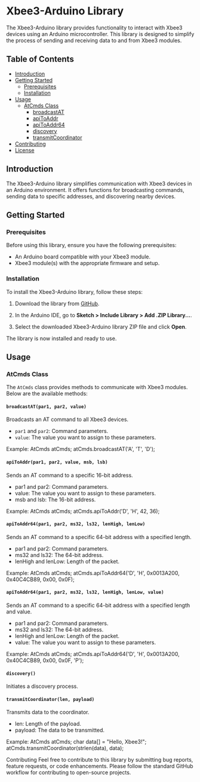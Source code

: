 # Xbee3-Arduino Library

The Xbee3-Arduino library provides functionality to interact with Xbee3 devices using an Arduino microcontroller. This library is designed to simplify the process of sending and receiving data to and from Xbee3 modules.

## Table of Contents
- [Introduction](#introduction)
- [Getting Started](#getting-started)
  - [Prerequisites](#prerequisites)
  - [Installation](#installation)
- [Usage](#usage)
  - [AtCmds Class](#atcmds-class)
    - [broadcastAT](#broadcastat)
    - [apiToAddr](#apitoaddr)
    - [apiToAddr64](#apitoaddr64)
    - [discovery](#discovery)
    - [transmitCoordinator](#transmitcoordinator)
- [Contributing](#contributing)
- [License](#license)

## Introduction

The Xbee3-Arduino library simplifies communication with Xbee3 devices in an Arduino environment. It offers functions for broadcasting commands, sending data to specific addresses, and discovering nearby devices.

## Getting Started

### Prerequisites

Before using this library, ensure you have the following prerequisites:

- An Arduino board compatible with your Xbee3 module.
- Xbee3 module(s) with the appropriate firmware and setup.

### Installation

To install the Xbee3-Arduino library, follow these steps:

1. Download the library from [GitHub](https://github.com/saeedAbdulraheem-ui/Xbee3-Arduino).

2. In the Arduino IDE, go to **Sketch > Include Library > Add .ZIP Library...**.

3. Select the downloaded Xbee3-Arduino library ZIP file and click **Open**.

The library is now installed and ready to use.

## Usage

### AtCmds Class

The `AtCmds` class provides methods to communicate with Xbee3 modules. Below are the available methods:

#### `broadcastAT(par1, par2, value)`

Broadcasts an AT command to all Xbee3 devices.

- `par1` and `par2`: Command parameters.
- `value`: The value you want to assign to these parameters.

Example:
    AtCmds atCmds;
    atCmds.broadcastAT('A', 'T', 'D');

#### `apiToAddr(par1, par2, value, msb, lsb)`
Sends an AT command to a specific 16-bit address.

- par1 and par2: Command parameters.
- value: The value you want to assign to these parameters.
- msb and lsb: The 16-bit address.

Example:
    AtCmds atCmds;
    atCmds.apiToAddr('D', 'H', 42, 36);

#### `apiToAddr64(par1, par2, ms32, ls32, lenHigh, lenLow)`
Sends an AT command to a specific 64-bit address with a specified length.

- par1 and par2: Command parameters.
- ms32 and ls32: The 64-bit address.
- lenHigh and lenLow: Length of the packet.

Example:
    AtCmds atCmds;
    atCmds.apiToAddr64('D', 'H', 0x0013A200, 0x40C4CB89, 0x00, 0x0F);

#### `apiToAddr64(par1, par2, ms32, ls32, lenHigh, lenLow, value)`
Sends an AT command to a specific 64-bit address with a specified length and value.

- par1 and par2: Command parameters.
- ms32 and ls32: The 64-bit address.
- lenHigh and lenLow: Length of the packet.
- value: The value you want to assign to these parameters.

Example:
    AtCmds atCmds;
    atCmds.apiToAddr64('D', 'H', 0x0013A200, 0x40C4CB89, 0x00, 0x0F, 'P');

#### `discovery()`
Initiates a discovery process.

#### `transmitCoordinator(len, payload)`
Transmits data to the coordinator.

- len: Length of the payload.
- payload: The data to be transmitted.

Example: 
    AtCmds atCmds;
    char data[] = "Hello, Xbee3!";
    atCmds.transmitCoordinator(strlen(data), data);

Contributing
Feel free to contribute to this library by submitting bug reports, feature requests, or code enhancements. Please follow the standard GitHub workflow for contributing to open-source projects.

